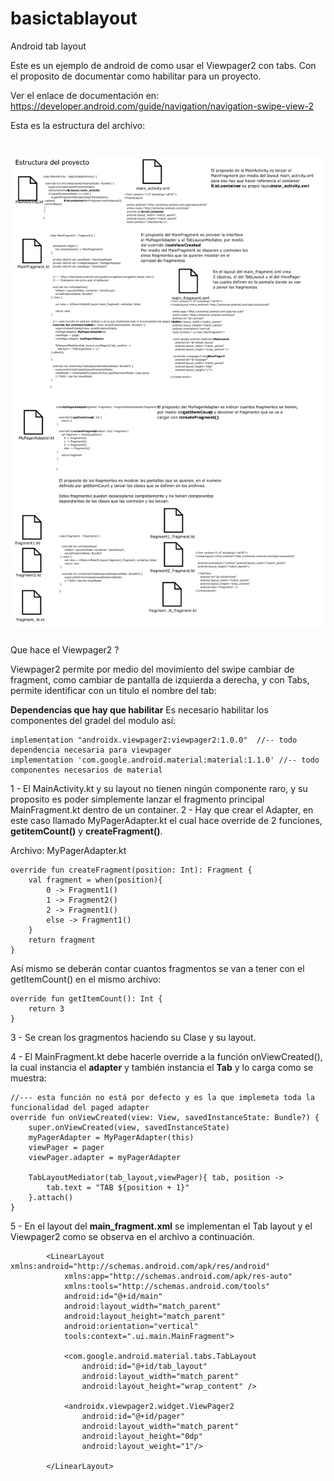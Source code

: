 # basictablayout
Android tab layout

Este es un ejemplo de android de como usar el Viewpager2 con tabs.
Con el proposito de documentar como habilitar para un proyecto.

Ver el enlace de documentación en:  https://developer.android.com/guide/navigation/navigation-swipe-view-2

Esta es la estructura del archivo:

![Estructura del proyecto](./doc/structure_design.png "img")
=======
Que hace el Viewpager2 ?

Viewpager2 permite por medio del movimiento del swipe cambiar de fragment, como cambiar de pantalla de izquierda a derecha, y con Tabs, permite identificar con un titulo el nombre del tab:

__Dependencias que hay que habilitar__
Es necesario habilitar los componentes del gradel del modulo así:

    implementation "androidx.viewpager2:viewpager2:1.0.0"  //-- todo dependencia necesaria para viewpager
    implementation 'com.google.android.material:material:1.1.0' //-- todo componentes necesarios de material
    
1 - El MainActivity.kt y su layout no tienen ningún componente raro, y su proposito es poder simplemente lanzar el fragmento principal MainFragment.kt dentro de un container.
2 - Hay que crear el Adapter, en este caso llamado MyPagerAdapter.kt el cual hace override de 2 funciones, __getitemCount()__ y __createFragment()__. 

Archivo: MyPagerAdapter.kt

    override fun createFragment(position: Int): Fragment {
        val fragment = when(position){
            0 -> Fragment1()
            1 -> Fragment2()
            2 -> Fragment1()
            else -> Fragment1()
        }
        return fragment
    }

Así mismo se deberán contar cuantos fragmentos se van a tener con el getItemCount() en el mismo archivo:

    override fun getItemCount(): Int {
        return 3
    }
    
3 - Se crean los gragmentos haciendo su Clase y su layout.

4 - El MainFragment.kt debe hacerle override a la función onViewCreated(), la cual instancia el __adapter__ y también instancia el __Tab__ y lo carga como se muestra:

    //--- esta función no está por defecto y es la que implemeta toda la funcionalidad del paged adapter
    override fun onViewCreated(view: View, savedInstanceState: Bundle?) {
        super.onViewCreated(view, savedInstanceState)
        myPagerAdapter = MyPagerAdapter(this)
        viewPager = pager
        viewPager.adapter = myPagerAdapter

        TabLayoutMediator(tab_layout,viewPager){ tab, position ->
            tab.text = "TAB ${position + 1}"
        }.attach()
    }
    
    
5 - En el layout del __main_fragment.xml__  se implementan el Tab layout y el Viewpager2 como se observa en el archivo a continuación.


            <LinearLayout xmlns:android="http://schemas.android.com/apk/res/android"
                xmlns:app="http://schemas.android.com/apk/res-auto"
                xmlns:tools="http://schemas.android.com/tools"
                android:id="@+id/main"
                android:layout_width="match_parent"
                android:layout_height="match_parent"
                android:orientation="vertical"
                tools:context=".ui.main.MainFragment">
            
                <com.google.android.material.tabs.TabLayout
                    android:id="@+id/tab_layout"
                    android:layout_width="match_parent"
                    android:layout_height="wrap_content" />
            
                <androidx.viewpager2.widget.ViewPager2
                    android:id="@+id/pager"
                    android:layout_width="match_parent"
                    android:layout_height="0dp"
                    android:layout_weight="1"/>
            
            </LinearLayout>
            

